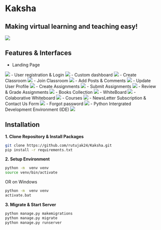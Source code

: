 # Kaksha
## Making virtual learning and teaching easy!

<img src="Docs/Screenshots/logo.png"/>

## Features & Interfaces 
- Landing Page 
<img src="Docs/screenshots/landing.png"/>
- User registration & Login
<img src="Docs/screenshots/login.png"/>
- Custom dashboard
<img src="Docs/screenshots/dashboard.png"/>
- Create Classroom
<img src="Docs/screenshots/create.png"/>
- Join Classroom
<img src="Docs/screenshots/join.png"/>
- Add Posts  & Comments
<img src="Docs/screenshots/posts.png"/>
- Update User Profile
<img src="Docs/screenshots/update_profile.png"/>
- Create Assignments 
<img src="Docs/screenshots/create_assignment.png"/>
- Submit Assignments
<img src="Docs/screenshots/submit_assignment.png"/>
- Review & Grade Assignments 
<img src="Docs/screenshots/grade_assignment.png"/>
- Books Collection
<img src="Docs/screenshots/books.png"/>
- WhiteBoard 
<img src="Docs/screenshots/whiteboard.png"/>
- Colaborative Whiteboard
<img src="Docs/screenshots/cboard.png"/>
- Courses 
<img src="Docs/screenshots/course.png"/>
- NewsLetter Subscription & Contact Us Form
<img src="Docs/screenshots/newsletter.png"/>
- Forgot password 
<img src="Docs/screenshots/forgot_password.png"/>
- Python Intergrated Development Environment (IDE)
<img src="Docs/screenshots/ide.png"/>

## Installation

**1. Clone Repository & Install Packages**
```sh
git clone https://github.com/rutujak24/Kaksha.git
pip install -r requirements.txt
```
**2. Setup Environment**
```sh
python -m  venv venv
source venv/bin/activate
``````
OR on Windows
```sh
python -m  venv venv
activate.bat
``````

**3. Migrate & Start Server**
```sh
python manage.py makemigrations
python manage.py migrate
python manage.py runserver
```

